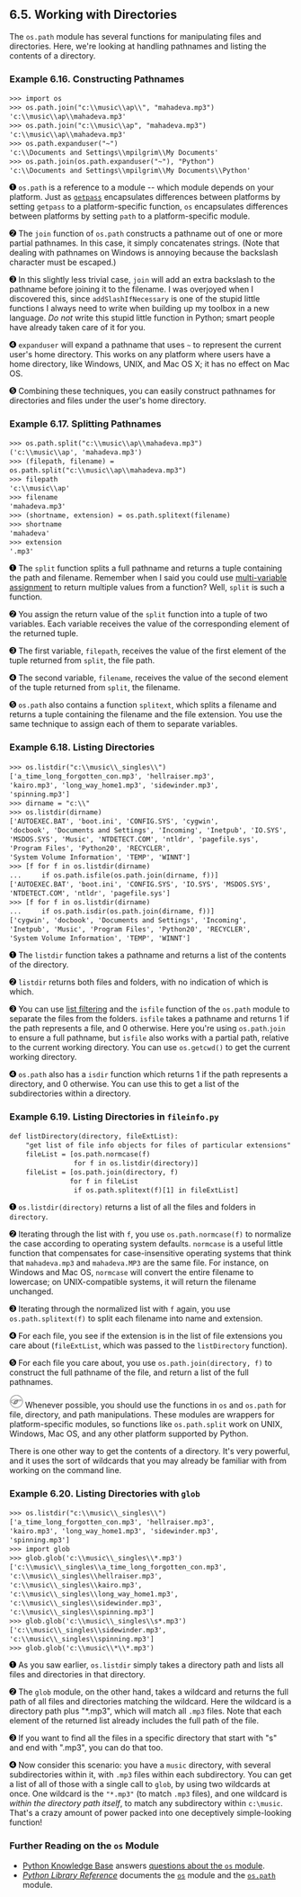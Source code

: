 

6.5. Working with Directories
-----------------------------

The `os.path` module has several functions for manipulating files and
directories. Here, we're looking at handling pathnames and listing the
contents of a directory.

### Example 6.16. Constructing Pathnames

    >>> import os
    >>> os.path.join("c:\\music\\ap\\", "mahadeva.mp3")  
    'c:\\music\\ap\\mahadeva.mp3'
    >>> os.path.join("c:\\music\\ap", "mahadeva.mp3")   
    'c:\\music\\ap\\mahadeva.mp3'
    >>> os.path.expanduser("~")                         
    'c:\\Documents and Settings\\mpilgrim\\My Documents'
    >>> os.path.join(os.path.expanduser("~"), "Python") 
    'c:\\Documents and Settings\\mpilgrim\\My Documents\\Python'



[![1](../images/callouts/1.png)](#fileinfo.os.1.1) `os.path` is a reference to a module -- which module depends on your platform. Just as [`getpass`](index.html#crossplatform.example "Example 6.2. Supporting Platform-Specific Functionality") encapsulates differences between platforms by setting `getpass` to a platform-specific function, `os` encapsulates differences between platforms by setting `path` to a platform-specific module. 

[![2](../images/callouts/2.png)](#fileinfo.os.1.2) The `join` function of `os.path` constructs a pathname out of one or more partial pathnames. In this case, it simply concatenates strings. (Note that dealing with pathnames on Windows is annoying because the backslash character must be escaped.) 

[![3](../images/callouts/3.png)](#fileinfo.os.1.3) In this slightly less trivial case, `join` will add an extra backslash to the pathname before joining it to the filename. I was overjoyed when I discovered this, since `addSlashIfNecessary` is one of the stupid little functions I always need to write when building up my toolbox in a new language. *Do not* write this stupid little function in Python; smart people have already taken care of it for you. 

[![4](../images/callouts/4.png)](#fileinfo.os.1.4) `expanduser` will expand a pathname that uses `~` to represent the current user's home directory. This works on any platform where users have a home directory, like Windows, UNIX, and Mac OS X; it has no effect on Mac OS. 

[![5](../images/callouts/5.png)](#fileinfo.os.1.5) Combining these techniques, you can easily construct pathnames for directories and files under the user's home directory. 

### Example 6.17. Splitting Pathnames

    >>> os.path.split("c:\\music\\ap\\mahadeva.mp3")                        
    ('c:\\music\\ap', 'mahadeva.mp3')
    >>> (filepath, filename) = os.path.split("c:\\music\\ap\\mahadeva.mp3") 
    >>> filepath                                                            
    'c:\\music\\ap'
    >>> filename                                                            
    'mahadeva.mp3'
    >>> (shortname, extension) = os.path.splitext(filename)                 
    >>> shortname
    'mahadeva'
    >>> extension
    '.mp3'



[![1](../images/callouts/1.png)](#fileinfo.os.2.1) The `split` function splits a full pathname and returns a tuple containing the path and filename. Remember when I said you could use [multi-variable assignment](../native_data_types/declaring_variables.html#odbchelper.multiassign "3.4.2. Assigning Multiple Values at Once") to return multiple values from a function? Well, `split` is such a function. 

[![2](../images/callouts/2.png)](#fileinfo.os.2.2) You assign the return value of the `split` function into a tuple of two variables. Each variable receives the value of the corresponding element of the returned tuple. 

[![3](../images/callouts/3.png)](#fileinfo.os.2.3) The first variable, `filepath`, receives the value of the first element of the tuple returned from `split`, the file path. 

[![4](../images/callouts/4.png)](#fileinfo.os.2.4) The second variable, `filename`, receives the value of the second element of the tuple returned from `split`, the filename. 

[![5](../images/callouts/5.png)](#fileinfo.os.2.5) `os.path` also contains a function `splitext`, which splits a filename and returns a tuple containing the filename and the file extension. You use the same technique to assign each of them to separate variables. 

### Example 6.18. Listing Directories

    >>> os.listdir("c:\\music\\_singles\\")              
    ['a_time_long_forgotten_con.mp3', 'hellraiser.mp3',
    'kairo.mp3', 'long_way_home1.mp3', 'sidewinder.mp3', 
    'spinning.mp3']
    >>> dirname = "c:\\"
    >>> os.listdir(dirname)                              
    ['AUTOEXEC.BAT', 'boot.ini', 'CONFIG.SYS', 'cygwin',
    'docbook', 'Documents and Settings', 'Incoming', 'Inetpub', 'IO.SYS',
    'MSDOS.SYS', 'Music', 'NTDETECT.COM', 'ntldr', 'pagefile.sys',
    'Program Files', 'Python20', 'RECYCLER',
    'System Volume Information', 'TEMP', 'WINNT']
    >>> [f for f in os.listdir(dirname)
    ...     if os.path.isfile(os.path.join(dirname, f))] 
    ['AUTOEXEC.BAT', 'boot.ini', 'CONFIG.SYS', 'IO.SYS', 'MSDOS.SYS',
    'NTDETECT.COM', 'ntldr', 'pagefile.sys']
    >>> [f for f in os.listdir(dirname)
    ...     if os.path.isdir(os.path.join(dirname, f))]  
    ['cygwin', 'docbook', 'Documents and Settings', 'Incoming',
    'Inetpub', 'Music', 'Program Files', 'Python20', 'RECYCLER',
    'System Volume Information', 'TEMP', 'WINNT']



[![1](../images/callouts/1.png)](#fileinfo.os.3.1) The `listdir` function takes a pathname and returns a list of the contents of the directory. 

[![2](../images/callouts/2.png)](#fileinfo.os.3.2) `listdir` returns both files and folders, with no indication of which is which. 

[![3](../images/callouts/3.png)](#fileinfo.os.3.3) You can use [list filtering](../power_of_introspection/filtering_lists.html "4.5. Filtering Lists") and the `isfile` function of the `os.path` module to separate the files from the folders. `isfile` takes a pathname and returns 1 if the path represents a file, and 0 otherwise. Here you're using `os.path`.`join` to ensure a full pathname, but `isfile` also works with a partial path, relative to the current working directory. You can use `os.getcwd()` to get the current working directory. 

[![4](../images/callouts/4.png)](#fileinfo.os.3.4) `os.path` also has a `isdir` function which returns 1 if the path represents a directory, and 0 otherwise. You can use this to get a list of the subdirectories within a directory. 

### Example 6.19. Listing Directories in `fileinfo.py`

    def listDirectory(directory, fileExtList):                                        
        "get list of file info objects for files of particular extensions" 
        fileList = [os.path.normcase(f)
                    for f in os.listdir(directory)]             
        fileList = [os.path.join(directory, f) 
                   for f in fileList
                    if os.path.splitext(f)[1] in fileExtList]    



[![1](../images/callouts/1.png)](#fileinfo.os.3a.1) `os.listdir(directory)` returns a list of all the files and folders in `directory`. 

[![2](../images/callouts/2.png)](#fileinfo.os.3a.2) Iterating through the list with `f`, you use `os.path.normcase(f)` to normalize the case according to operating system defaults. `normcase` is a useful little function that compensates for case-insensitive operating systems that think that `mahadeva.mp3` and `mahadeva.MP3` are the same file. For instance, on Windows and Mac OS, `normcase` will convert the entire filename to lowercase; on UNIX-compatible systems, it will return the filename unchanged. 

[![3](../images/callouts/3.png)](#fileinfo.os.3a.3) Iterating through the normalized list with `f` again, you use `os.path.splitext(f)` to split each filename into name and extension. 

[![4](../images/callouts/4.png)](#fileinfo.os.3a.4) For each file, you see if the extension is in the list of file extensions you care about (`fileExtList`, which was passed to the `listDirectory` function). 

[![5](../images/callouts/5.png)](#fileinfo.os.3a.5) For each file you care about, you use `os.path.join(directory, f)` to construct the full pathname of the file, and return a list of the full pathnames. 


![Note](../images/note.png) 
Whenever possible, you should use the functions in `os` and `os.path` for file, directory, and path manipulations. These modules are wrappers for platform-specific modules, so functions like `os.path.split` work on UNIX, Windows, Mac OS, and any other platform supported by Python. 

There is one other way to get the contents of a directory. It's very
powerful, and it uses the sort of wildcards that you may already be
familiar with from working on the command line.

### Example 6.20. Listing Directories with `glob`

    >>> os.listdir("c:\\music\\_singles\\")               
    ['a_time_long_forgotten_con.mp3', 'hellraiser.mp3',
    'kairo.mp3', 'long_way_home1.mp3', 'sidewinder.mp3',
    'spinning.mp3']
    >>> import glob
    >>> glob.glob('c:\\music\\_singles\\*.mp3')           
    ['c:\\music\\_singles\\a_time_long_forgotten_con.mp3',
    'c:\\music\\_singles\\hellraiser.mp3',
    'c:\\music\\_singles\\kairo.mp3',
    'c:\\music\\_singles\\long_way_home1.mp3',
    'c:\\music\\_singles\\sidewinder.mp3',
    'c:\\music\\_singles\\spinning.mp3']
    >>> glob.glob('c:\\music\\_singles\\s*.mp3')          
    ['c:\\music\\_singles\\sidewinder.mp3',
    'c:\\music\\_singles\\spinning.mp3']
    >>> glob.glob('c:\\music\\*\\*.mp3')                  



[![1](../images/callouts/1.png)](#fileinfo.os.4.1) As you saw earlier, `os.listdir` simply takes a directory path and lists all files and directories in that directory. 

[![2](../images/callouts/2.png)](#fileinfo.os.4.2) The `glob` module, on the other hand, takes a wildcard and returns the full path of all files and directories matching the wildcard. Here the wildcard is a directory path plus "\*.mp3", which will match all `.mp3` files. Note that each element of the returned list already includes the full path of the file. 

[![3](../images/callouts/3.png)](#fileinfo.os.4.3) If you want to find all the files in a specific directory that start with "s" and end with ".mp3", you can do that too. 

[![4](../images/callouts/4.png)](#fileinfo.os.4.4) Now consider this scenario: you have a `music` directory, with several subdirectories within it, with `.mp3` files within each subdirectory. You can get a list of all of those with a single call to `glob`, by using two wildcards at once. One wildcard is the `"*.mp3"` (to match `.mp3` files), and one wildcard is *within the directory path itself*, to match any subdirectory within `c:\music`. That's a crazy amount of power packed into one deceptively simple-looking function! 

### Further Reading on the `os` Module

-   [Python Knowledge
    Base](http://www.faqts.com/knowledge-base/index.phtml/fid/199/)
    answers [questions about the `os`
    module](http://www.faqts.com/knowledge-base/index.phtml/fid/240).
-   [*Python Library Reference*](http://www.python.org/doc/current/lib/)
    documents the
    [`os`](http://www.python.org/doc/current/lib/module-os.html) module
    and the
    [`os.path`](http://www.python.org/doc/current/lib/module-os.path.html)
    module.

  

